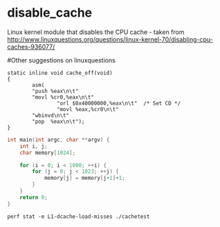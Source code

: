# disable_cache
Linux kernel module that disables the CPU cache - taken from http://www.linuxquestions.org/questions/linux-kernel-70/disabling-cpu-caches-936077/

#Other suggestions on linuxquestions

```Assembly
static inline void cache_off(void)
{
        asm(
		"push %eax\n\t"
		"movl %cr0,%eax\n\t"
                "orl $0x40000000,%eax\n\t"  /* Set CD */
                "movl %eax,%cr0\n\t"
		"wbinvd\n\t"
		"pop  %eax\n\t");
}
```

```C
int main(int argc, char **argv) {
	int i, j;
	char memory[1024];

	for (i = 0; i < 1000; ++i) {
		for (j = 0; j < 1023; ++j) {
			memory[j] = memory[j+1]+1;
		}
	}
	return 0;
}
```

```Shell
perf stat -e L1-dcache-load-misses ./cachetest
```